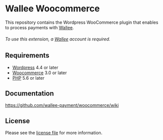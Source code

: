 # Wallee Woocommerce
This repository contains the Wordpress WooCommerce plugin that enables to process payments with [Wallee](https://wallee.com/).

###### To use this extension, a [Wallee](https://wallee.com/) account is required.

## Requirements

* [Wordpress](https://wordpress.org/) 4.4 or later
* [Woocommerce](https://woocommerce.com/) 3.0 or later
* [PHP](http://php.net/) 5.6 or later

## Documentation

https://github.com/wallee-payment/woocommerce/wiki

## License

Please see the [license file](https://github.com/wallee-payment/woocommerce/blob/master/license.txt) for more information.
